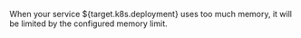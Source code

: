 When your service ${target.k8s.deployment} uses too much memory, it will be limited by the configured
memory limit.
